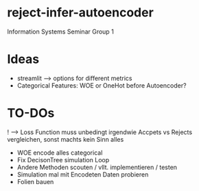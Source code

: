 # reject-infer-autoencoder
Information Systems Seminar Group 1

# Ideas 
- streamlit
--> options for different metrics
- Categorical Features: WOE or OneHot before Autoencoder?



# TO-DOs
! --> Loss Function muss unbedingt irgendwie Accpets vs Rejects vergleichen, sonst machts kein Sinn alles

- WOE encode alles categorical
- Fix DecisonTree simulation Loop
- Andere Methoden scouten / vllt. implementieren / testen
- Simulation mal mit Encodeten Daten probieren
- Folien bauen
